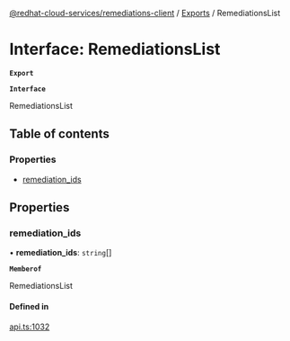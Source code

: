 [@redhat-cloud-services/remediations-client](../README.md) / [Exports](../modules.md) / RemediationsList

# Interface: RemediationsList

**`Export`**

**`Interface`**

RemediationsList

## Table of contents

### Properties

- [remediation\_ids](RemediationsList.md#remediation_ids)

## Properties

### remediation\_ids

• **remediation\_ids**: `string`[]

**`Memberof`**

RemediationsList

#### Defined in

[api.ts:1032](https://github.com/RedHatInsights/javascript-clients/blob/master/packages/remediations/api.ts#L1032)
